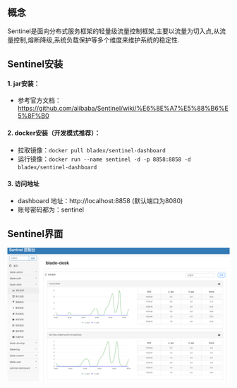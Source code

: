 ## 概念
Sentinel是面向分布式服务框架的轻量级流量控制框架,主要以流量为切入点,从流量控制,熔断降级,系统负载保护等多个维度来维护系统的稳定性.



## Sentinel安装

#### 1. jar安装：

* 参考官方文档：https://github.com/alibaba/Sentinel/wiki/%E6%8E%A7%E5%88%B6%E5%8F%B0
#### 2. docker安装（开发模式推荐）：

* 拉取镜像：`docker pull bladex/sentinel-dashboard`
* 运行镜像：`docker run --name sentinel -d -p 8858:8858 -d bladex/sentinel-dashboard`
#### 3. 访问地址

* dashboard 地址：http://localhost:8858 (默认端口为8080)
* 账号密码都为：sentinel



## Sentinel界面

![](../../images/screenshot_1582785572711.png)
<br/>
